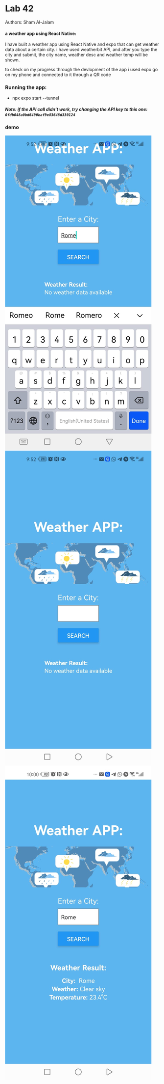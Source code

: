 # Lab 42
Authors: Sham Al-Jalam

#### a weather app using React Native:
I have built a weather app using React Native and expo that can get weather data about a certain city. i have used weatherbit API, and after you type the city and submit, the city name, weather desc and weather temp will be shown.

to check on my progress through the devlopment of the app i used expo go on my phone and connected to it through a QR code

### Running the app:
* npx expo start --tunnel

##### Note: if the API call didn't work, try changing the API key to this one: `0fdb048a0bd6490baf9e83648d330124`

### demo
![WRRC](./assets/weaetherapp2.jpeg)
![WRRC](./assets/weaetherapp3.jpeg)
![WRRC](./assets/weaetherapp1.jpeg)
